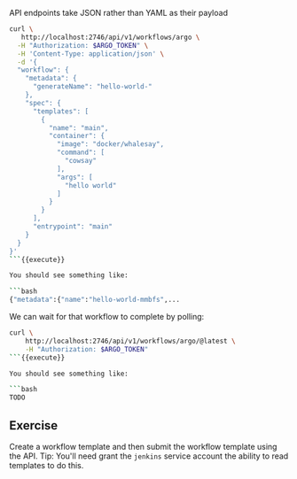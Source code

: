 API endpoints take JSON rather than YAML as their payload

```bash
curl \
   http://localhost:2746/api/v1/workflows/argo \
  -H "Authorization: $ARGO_TOKEN" \
  -H 'Content-Type: application/json' \
  -d '{
  "workflow": {
    "metadata": {
      "generateName": "hello-world-"
    },
    "spec": {
      "templates": [
        {
          "name": "main",
          "container": {
            "image": "docker/whalesay",
            "command": [
              "cowsay"
            ],
            "args": [
              "hello world"
            ]
          }
        }
      ],
      "entrypoint": "main"
    }
  }
}'
```{{execute}}

You should see something like:

```bash
{"metadata":{"name":"hello-world-mmbfs",...
```

We can wait for that workflow to complete by polling:

```bash
curl \
    http://localhost:2746/api/v1/workflows/argo/@latest \
    -H "Authorization: $ARGO_TOKEN" 
```{{execute}}

You should see something like:

```bash
TODO
```

## Exercise

Create a workflow template and then submit the workflow template using the API. Tip: You'll need grant the `jenkins`
service account the ability to read templates to do this.